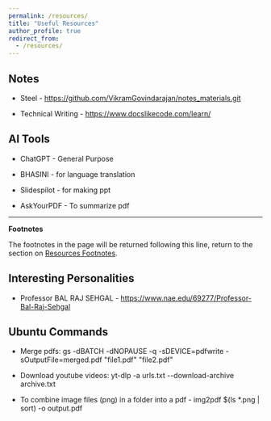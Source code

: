 ```yaml
---
permalink: /resources/
title: "Useful Resources"
author_profile: true
redirect_from: 
  - /resources/
---
```


## Notes

 - Steel - https://github.com/VikramGovindarajan/notes_materials.git
 
 - Technical Writing - https://www.docslikecode.com/learn/

## AI Tools

 - ChatGPT - General Purpose
 
 - BHASINI - for language translation
 
 - Slidespilot - for making ppt
 
 - AskYourPDF - To summarize pdf

***
**Footnotes**

The footnotes in the page will be returned following this line, return to the section on <a href="#footnotes">Resources Footnotes</a>.

## Interesting Personalities

 - Professor BAL RAJ SEHGAL - https://www.nae.edu/69277/Professor-Bal-Raj-Sehgal


## Ubuntu Commands

 - Merge pdfs: gs -dBATCH -dNOPAUSE -q -sDEVICE=pdfwrite -sOutputFile=merged.pdf "file1.pdf" "file2.pdf"
 
 - Download youtube videos: yt-dlp -a urls.txt --download-archive archive.txt
 
 - To combine image files (png) in a folder into a pdf - img2pdf $(ls *.png | sort) -o output.pdf


